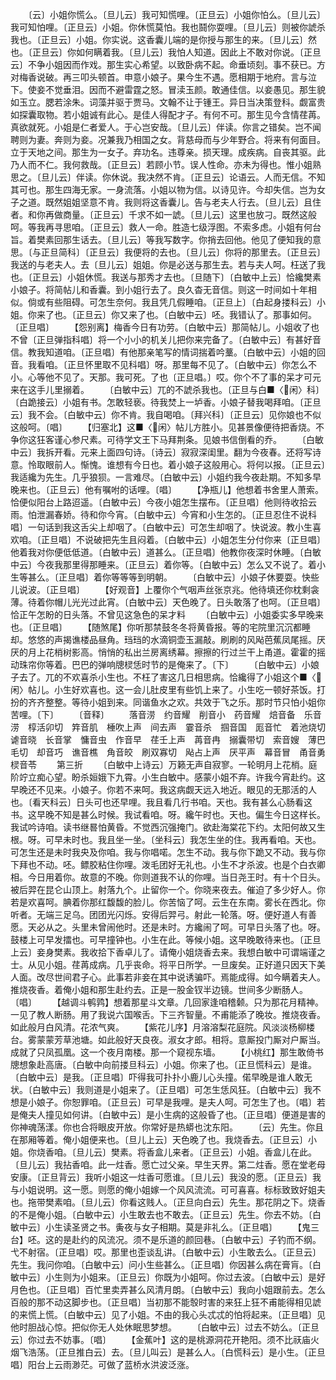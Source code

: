 <!-- { "loadSidebar": true } -->
　　〔云〕小姐你慌么。〔旦儿云〕我可知慌哩。〔正旦云〕小姐你怕么。〔旦儿云〕我可知怕哩。〔正旦云〕小姐。你休慌莫怕。我也鬪你耍哩。〔旦儿云〕则被你諕杀我也。〔正旦云〕小姐。你实说。这香囊儿端的是你授与那生的来。〔旦儿云〕然也。〔正旦云〕你如何瞒着我。〔旦儿云〕我怕人知道。因此上不敢对你说。〔正旦云〕不争小姐因而作戏。那生实心希望。以致卧病不起。命垂顷刻。事不获已。方对梅香说破。再三叩头顿首。申意小娘子。果今生不遇。愿相期于地府。言与泣下。使妾不觉垂泪。因而不避雷霆之怒。冒渎玉颜。敢通佳信。以妾愚见。那生貌如玉立。腮若涂朱。词藻并驱于贾马。文翰不让于锺王。异日当决策登科。觑富贵如探囊取物。若小姐诚有此心。是佳人得配才子。有何不可。那生见今含情荏苒。真欲就死。小姐是仁者爱人。于心岂安哉。〔旦儿云〕伴读。你言之错矣。岂不闻聘则为妻。奔则为妾。况兼我乃相国之女。背慈母而与少年野合。将来有何面目。立于天地之间。那生为一女子。弃功名。违尊亲。损天理。成疾病。自丧其驱。此乃人而不仁。我何救哉。〔正旦云〕若顾小节。误人性命。亦未为得也。惟小姐熟思之。〔旦儿云〕伴读。你休说。我决然不肯。〔正旦云〕论语云。人而无信。不知其可也。那生四海无家。一身流落。小姐以物为信。以诗见许。今却失信。岂为女子之道。既然姐姐坚意不肯。我则将这香囊儿。告与老夫人行去。〔旦儿云〕且住者。和你再做商量。〔正旦云〕千求不如一諕。〔旦儿云〕这里也放刁。既然这般呵。等我再寻思咱。〔正旦云〕救人一命。胜造七级浮图。不索多虑。小姐有何台旨。着樊素回那生话去。〔旦儿云〕等我写数字。你捎去回他。他见了便知我的意思。〔与正旦简科〕〔正旦云〕我便将的去也。〔旦儿云〕你将的那里去。〔正旦云〕我送的与老夫人。去〔旦儿云〕姐姐。你是必送与那生去。若与夫人呵。枉送了我也。〔正旦云〕小姐休慌。我送与那秀才去也。〔旦随下〕〔白敏中上云〕恰纔樊素小娘子。将简帖儿和香囊。到小姐行去了。良久杳无音信。则这一时间如十年相似。倘或有些阻碍。可怎生奈何。我且凭几假睡咱。〔正旦上〕〔白起身搂科云〕小姐。你来了也。〔正旦云〕你又来了也。〔白敏中云〕呸。我错认了。那事如何。〔正旦唱〕
　　【怨别离】梅香今日有功劳。〔白敏中云〕那简帖儿。小姐收了也不曾〔正旦弹指科唱〕将一个小小的机关儿把你来完备了。〔白敏中云〕有甚好音信。教我知道咱。〔正旦唱〕有他那亲笔写的情词揣着吟藳。〔白敏中云〕小姐的回音。我看咱。〔正旦怀里取不见科唱〕呀。那里每不见了。〔白敏中云〕你怎么不小。心等他不见了。天那。我可死。了也〔正旦唱。〕哎。你个不了事的呆才可元来在这手儿里搦着。
　　〔白敏中云〕兀的不諕杀我也。〔正旦与白■〈闲〉科〕〔白跪接云〕小姐有书。怎敢轻亵。待我焚上一垆香。小娘子替我喝拜咱。〔正旦云〕我不会。〔白敏中云〕你不肯。我自喝咱。〔拜兴科〕〔正旦云〕见你娘也不似这般呵。〔唱〕
　　【归塞北】这■〈闲〉帖儿方胜小。见甚景像便待把香烧。不争你这狂客谨心参尺素。可待学文王下马拜荆条。见娘书信倒看的乔。
　　〔白敏中云〕我拆开看。元来上面四句诗。〔诗云〕寂寂深闺里。翻为今夜春。还将写诗意。怜取眼前人。惭愧。谁想有今日也。着小娘子这般用心。将何以报。〔正旦云〕我适纔为先生。几乎狼狈。一言难尽。〔白敏中云〕小姐约我今夜赴期。不知多早晚来也。〔正旦云〕他有嘱咐的话哩。〔唱〕
　　【净瓶儿】他想着书舍里人萧索。恰便似阳台上路迢遥。〔白敏中云〕今夜小姐怎生摆布。〔正旦唱〕他则待收拾云雨。怕泄漏春娇。待和你今宵。〔白敏中云〕今宵和小生怎的。〔正旦忍住不说科唱〕一句话到我这舌尖上却咽了。〔白敏中云〕可怎生却咽了。快说波。教小生喜欢咱。〔正旦唱〕不说破把先生且闷着。〔白敏中云〕小姐怎生分付你来〔正旦唱〕他着我对你便低低道。〔白敏中云〕道甚么。〔正旦唱〕他教你夜深时休睡。〔白敏中云〕今夜我那里得那睡来。〔正旦云〕着你等。〔白敏中云〕怎么又不说了。着小生等甚么。〔正旦唱〕着你等等等到明朝。 
　　〔白敏中云〕小娘子休要耍。快些儿说波。〔正旦唱〕
　　【好观音】上覆你个气咽声丝张京兆。他待填还你枕剩衾薄。待着你帽儿光光过此宵。〔白敏中云〕天色晚了。日头敢落了也呵。〔正旦唱〕恰正午怎盼的日头落。不曾见这急色的呆才料
　　〔白敏中云〕小姐委实多早晚来也。〔正旦唱〕
　　【随煞尾】你听那禁鼓冬冬将黄昏报。等的宅院里沉沉都睡却。悠悠的声揭谯楼品昼角。珰珰的水滴铜壶玉漏敲。刷刷的风飐芭蕉凤尾摇。厌厌的月上花梢树影高。悄悄的私出兰房离绣幕。擦擦的行过兰干上甬道。霍霍的摇动珠帘你等着。巴巴的弹响牕棂恁时节的是俺来了。〔下〕
　　〔白敏中云〕小娘子去了。兀的不欢喜杀小生也。不枉了害这几日相思病。恰纔得了小姐这个■〈闲〉帖儿。小生好欢喜也。这一会儿肚皮里有些饥上来了。小生吃一顿好茶饭。打扮的齐齐整整。等待小姐到来。同谐鱼水之欢。共效于飞之乐。那时节只怕小姐你苦哩。〔下〕
　　〔音释〕
　　落音涝　约音耀　削音小　药音耀　焙音备　乐音涝　椁活卯切　筓音肌　棰吹上声　间去声　霎音杀　掴音国　厖音忙　着池烧切　谑音晓　长音掌　慵音虫　作音早　荏壬上声　苒音冉　搦囊带切　索音嫂　薄巴毛切　却音巧　谯音樵　角音皎　刷双寡切　飐占上声　厌平声　幕音冒　甬音勇　棂音苓
　　第三折
　　〔白敏中上诗云〕万籁无声自寂寥。一轮明月上花梢。庭阶竚立痴心望。盼杀姮娥下九霄。小生白敏中。感蒙小姐不弃。许我今宵赴约。这早晚还不见来。小娘子。你若不来呵。我这病觑天远入地近。眼见的无那活的人也。〔看天科云〕日头可也还早哩。我且看几行书咱。天也。我有甚么心肠看这书。这早晚不知是甚么时候。我试看咱。呀。纔午时也。天也。偏生今日这样长。我试吟诗咱。读书继晷怕黄昏。不觉西沉强掩门。欲赴海棠花下约。太阳何故又生根。呀。可早未时也。我且坐一坐。〔坐科云〕我怎生坐的住。我再看咱。天也。可怎生还是未时我央及你咱。我与你唱喏。怎生不动。我与你下跪又不动。我与你下拜也不动。呸。鳔胶粘住你哩。泼毛团好无礼也。小生不才杀波。也是个白衣卿相。今日用着你。故意的不晚。你则道我不认的你哩。当日尧王时。有十个日头。被后羿在昆仑山顶上。射落九个。止留你一个。你晓来夜去。催迫了多少好人。你若是欢喜呵。腆着你那红馥馥的脸儿。你苦恼了呵。云生在东南。雾长在西北。你听者。无端三足乌。团团光闪烁。安得后羿弓。射此一轮落。呀。便好道人有善愿。天必从之。头里未曾闹他时。还是未时。方纔闹了呵。可早日头落了也。呀。鼓楼上可早发擂也。可早撞钟也。小生在此。等候小姐。这早晚敢待来也。〔正旦上云〕妾身樊素。我收拾下香卓儿了。请俺小姐烧香去来。我想白敏中可谓端谨之士。从见小姐。荏苒成病。几乎丧命。将平日所学。一旦废矣。正好道只因天下美人面。改尽世间君子心。此事若非妾在其中说诱骗吓。焉能成得。如今瞒着夫人。推烧夜香。着俺小姐和那生赴约去。正是一股金钗半边镜。世间多少断肠人。〔唱〕
　　【越调斗鹌鹑】想着那星斗文章。几回家逢咱稽颡。只为那花月精神。一见了教人断肠。用了我说六国喉舌。下三齐智量。不甫能添了晚妆。推烧夜香。如此般月白风清。花浓气爽。
　　【紫花儿序】月溶溶梨花庭院。风淡淡杨柳楼台。雾蒙蒙芳草池塘。如此般好天良夜。淑女才郎。相将。意厮投门厮对户厮当。成就了只凤孤凰。这一个夜月南楼。那一个窥视东墙。
　　【小桃红】那生敢倚书牕想象赴高唐。〔白敏中向前搂旦科云〕小姐。你来了也。〔正旦慌科云〕是谁。〔白敏中云〕是我。〔正旦唱〕吓得我可扑扑小鹿儿心头撞。偌早晚是谁人敢无状。〔白敏中云〕我则道是小姐来了。〔正旦唱〕可怎生恁风狂。〔白敏中云〕我不想是小娘子。你恕罪咱。〔正旦云〕可早是我哩。是夫人呵。可怎生了也。〔唱〕若是俺夫人撞见如何讲。〔白敏中云〕是小生病的这般昏了也。〔正旦唱〕便道是害的你神魂荡漾。你也合将眼皮开放。你常好是热蟒也沈东阳。
　　〔云〕先生。你且在那厢等着。俺小姐便来也。〔旦儿上云〕天色晚了也。我烧香去。〔正旦云〕小姐。你烧香咱。〔旦儿云〕樊素。将香盒儿来者。〔正旦云〕小姐。香盒儿在此。〔旦儿云〕我拈香咱。此一炷香。愿亡过父亲。早生天界。第二炷香。愿在堂老母安康。〔正旦背云〕我听小姐这一炷香可愿谁。〔旦儿云〕我没的愿。〔正旦云〕我与小姐说明。这一愿。则愿的俺小姐嫁一个风风流流。可可喜喜。标标致致好姐夫也。拖带樊素咱。〔旦儿云〕你看这贱人。〔正旦向白云〕先生。那花阴之下。烧香的不是俺小姐。〔白敏中云〕小生敢去也不敢去。〔正旦云〕先生。你去不妨。〔白敏中云〕小生读圣贤之书。夤夜与女子相期。莫是非礼么。〔正旦唱〕
　　【鬼三台】呸。这的是赴约的风流况。须不是乐道的颜回巷。〔白敏中云〕子钓而不纲。弋不射宿。〔正旦唱〕哎。那里也歪谈乱讲。〔白敏中云〕小生敢去么。〔正旦云〕先生。我问你咱。〔白敏中云〕问小生些甚么。〔正旦唱〕你因甚么病在膏肓。〔白敏中云〕小生则为小姐来。〔正旦云〕你既为小姐呵。你过去波。〔白敏中云〕是好月色也。〔正旦唱〕百忙里卖弄甚么风清月朗。〔白敏中云〕我向小姐跟前去。怎么百般的那不动这脚步也。〔正旦唱〕当初那不能彀时害的来狂上狂不甫能得相见諕的来慌上慌。〔白敏中云〕见了小姐。不由的我心头忒忒的怕将起来。〔正旦唱〕见他时胆战心惊。把似你无人处休眠思梦想。
　　〔白敏中云〕过去不妨么。〔正旦云〕你过去不妨事。〔唱〕
　　【金蕉叶】这的是桃源洞花开艳阳。须不比祆庙火烟飞浩荡。〔正旦推白云〕去。〔旦儿叫云〕是甚么人。〔白慌科云〕是小生。〔正旦唱〕阳台上云雨渺茫。可做了蓝桥水洪波泛涨。
